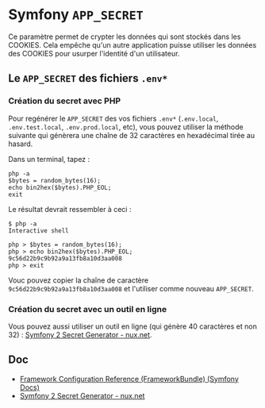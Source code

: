 # Symfony `APP_SECRET`

Ce paramètre permet de crypter les données qui sont stockés dans les COOKIES.
Cela empêche qu'un autre application puisse utiliser les données des COOKIES pour usurper l'identité d'un utilisateur.

## Le `APP_SECRET` des fichiers `.env*`

### Création du secret avec PHP

Pour regénérer le `APP_SECRET` des vos fichiers `.env*` (`.env.local`, `.env.test.local`, `.env.prod.local`, etc), vous pouvez utiliser la méthode suivante qui génèrera une chaîne de 32 caractères en hexadécimal tirée au hasard.

Dans un terminal, tapez :

    php -a
    $bytes = random_bytes(16);
    echo bin2hex($bytes).PHP_EOL;
    exit

Le résultat devrait ressembler à ceci :

    $ php -a
    Interactive shell

    php > $bytes = random_bytes(16);
    php > echo bin2hex($bytes).PHP_EOL;
    9c56d22b9c9b92a9a13fb8a10d3aa008
    php > exit

Vouc pouvez copier la chaîne de caractère `9c56d22b9c9b92a9a13fb8a10d3aa008` et l'utiliser comme nouveau `APP_SECRET`.

### Création du secret avec un outil en ligne

Vous pouvez aussi utiliser un outil en ligne (qui génère 40 caractères et non 32) : [Symfony 2 Secret Generator - nux.net](http://nux.net/secret).

## Doc

- [Framework Configuration Reference (FrameworkBundle) (Symfony Docs)](https://symfony.com/doc/current/reference/configuration/framework.html#secret)
- [Symfony 2 Secret Generator - nux.net](http://nux.net/secret)
